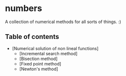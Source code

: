 # numbers
A collection of numerical methods for all sorts of things. :)

## Table of contents
- [Numerical solution of non lineal functions]
  * [Incremental search method]
  * [Bisection method]
  * [Fixed point method]
  * [Newton's method]
